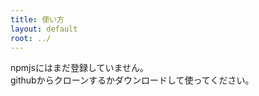 ```yaml
---
title: 使い方
layout: default
root: ../
---
```


npmjsにはまだ登録していません。  
githubからクローンするかダウンロードして使ってください。
